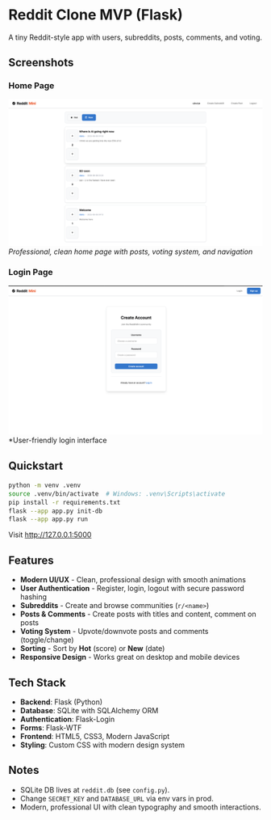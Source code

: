 # Reddit Clone MVP (Flask)
A tiny Reddit-style app with users, subreddits, posts, comments, and voting.

## Screenshots

### Home Page
![Home Page](images/home.png)
*Professional, clean home page with posts, voting system, and navigation*

### Login Page
![Login Page](images/login.png)
*User-friendly login interface 

## Quickstart
```bash
python -m venv .venv
source .venv/bin/activate  # Windows: .venv\Scripts\activate
pip install -r requirements.txt
flask --app app.py init-db
flask --app app.py run
```

Visit http://127.0.0.1:5000

## Features
- **Modern UI/UX** - Clean, professional design with smooth animations
- **User Authentication** - Register, login, logout with secure password hashing
- **Subreddits** - Create and browse communities (`r/<name>`)
- **Posts & Comments** - Create posts with titles and content, comment on posts
- **Voting System** - Upvote/downvote posts and comments (toggle/change)
- **Sorting** - Sort by **Hot** (score) or **New** (date)
- **Responsive Design** - Works great on desktop and mobile devices

## Tech Stack
- **Backend**: Flask (Python)
- **Database**: SQLite with SQLAlchemy ORM
- **Authentication**: Flask-Login
- **Forms**: Flask-WTF
- **Frontend**: HTML5, CSS3, Modern JavaScript
- **Styling**: Custom CSS with modern design system

## Notes
- SQLite DB lives at `reddit.db` (see `config.py`).
- Change `SECRET_KEY` and `DATABASE_URL` via env vars in prod.
- Modern, professional UI with clean typography and smooth interactions.
